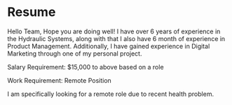 # Resume
Hello Team,
Hope you are doing well!
I have over 6 years of experience in the Hydraulic Systems, along with that I also have 6 month of experience in Product Management. 
Additionally, I have gained experience in Digital Marketing through one of my personal project.

Salary Requirement: $15,000 to above based on a role

Work Requirement: Remote Position

I am specifically looking for a remote role due to recent health problem.
